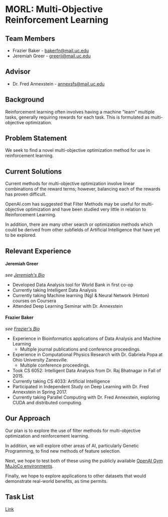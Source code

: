 # MORL: Multi-Objective Reinforcement Learning
## Team Members
 - Frazier Baker - bakerfn@mail.uc.edu
 - Jeremiah Greer - greerji@mail.uc.edu
## Advisor
  - Dr. Fred Annexstein - annexsfs@mail.uc.edu
## Background
Reinforcement learning often involves having a machine "learn" multiple tasks, generally requiring rewards for each task. This is formulated as multi-objective optimization.

## Problem Statement

We seek to find a novel multi-objective optimization method for use in reinforcement learning.

## Current Solutions

Current methods for multi-objective optimization involve linear combinations of the reward terms; however, balancing each of the rewards has proven difficult.

OpenAI.com has suggested that Filter Methods may be useful for multi-objective optimization and have been studied very little in relation to Reinforcement Learning.

In addition, there are many other search or optimization methods which could be derived from other subfields of Artificial Intelligence that have yet to be explored.

## Relevant Experience

#### Jeremiah Greer
*see <a href="https://github.com/DeepwaterDiscord/about-us/blob/master/jeremiahgreer.md">Jeremiah's Bio</a>*
- Developed Data Analysis tool for World Bank in first co-op
- Currently taking Intelligent Data Analysis
- Currently taking Machine learning (Ng) & Neural Network (Hinton) courses on Coursera
- Attended Deep Learning Seminar with Dr. Annexstein

#### Frazier Baker
*see <a href="https://github.com/DeepwaterDiscord/about-us/blob/master/frazierbaker.md">Frazier's Bio</a>*
- Experience in Bioinformatics applications of Data Analysis and Machine Learning
  - Multiple journal publications and conference proceedings.
- Experience in Computational Physics Research with Dr. Gabriela Popa at Ohio University Zanesville.
  - Multiple conference proceedings.
- Took CS 6052: Intelligent Data Analysis from Dr. Raj Bhatnagar in Fall of 2015.
- Currently taking CS 4033: Artificial Intelligence
- Participated in Independent Study on Deep Learning with Dr. Fred Annexstein in Spring 2017.
- Currently taking Parallel Computing with Dr. Fred Annexstein, exploring CUDA and distributed computing.

## Our Approach

Our plan is to explore the use of filter methods for multi-objective optimization and reinforcement learning.

In addition, we will explore other areas of AI, particularly Genetic Programming, to find new methods of feature selection.

Next, we hope to test both of these using the publicly available <a href="https://gym.openai.com/envs#mujoco">OpenAI Gym MuJoCo environments</a>.

Finally, we hope to explore applications to other datasets that would demonstrate real-world benefits, as time permits.

## Task List

<a href="https://docs.google.com/spreadsheets/d/14fZkXLSIW7QbXBCmKItWm4GUioHfr6dxZ7jSs09N2Sw/edit?usp=sharing">Link</a>
